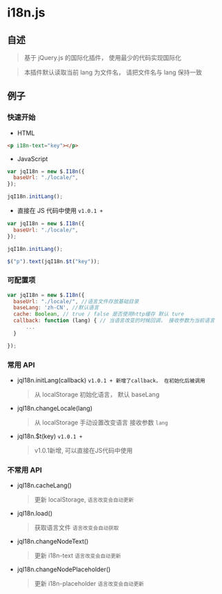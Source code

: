 # i18n.js

## 自述

> 基于 jQuery.js 的国际化插件， 使用最少的代码实现国际化

> 本插件默认读取当前 lang 为文件名， 请把文件名与 lang 保持一致

## 例子

### 快速开始

- HTML

```html
<p i18n-text="key"></p>
```

- JavaScript

```javascript
var jqI18n = new $.I18n({
  baseUrl: "./locale/",
});

jqI18n.initLang();
```

- 直接在 JS 代码中使用 `v1.0.1 +`

```javascript
var jqI18n = new $.I18n({
  baseUrl: "./locale/",
});

jqI18n.initLang();

$("p").text(jqI18n.$t("key"));
```

### 可配置项

```javascript
var jqI18n = new $.I18n({
  baseUrl: "./locale/", //语言文件存放基础目录
  baseLang: 'zh-CN', //默认语言
  cache: Boolean, // true / false 是否使用http缓存 默认 ture
  callback: function (lang) { // 当语言改变的时候回调， 接收参数为当前语言
      ...
  }

});
```

### 常用 API

- jqI18n.initLang(callback) `v1.0.1 + 新增了callback， 在初始化后被调用`
  > 从 localStorage 初始化语言， 默认 baseLang

- jqI18n.changeLocale(lang)
  > 从 localStorage 手动设置改变语言 接收参数 `lang`

- jqI18n.$t(key) `v1.0.1 + `
  > v1.0.1新增, 可以直接在JS代码中使用

### 不常用 API

- jqI18n.cacheLang()

  > 更新 localStorage, `语言改变会自动更新`

- jqI18n.load()

  > 获取语言文件 `语言改变会自动获取`

- jqI18n.changeNodeText()

  > 更新 i18n-text `语言改变会自动更新`

- jqI18n.changeNodePlaceholder()
  > 更新 i18n-placeholder `语言改变会自动更新`
